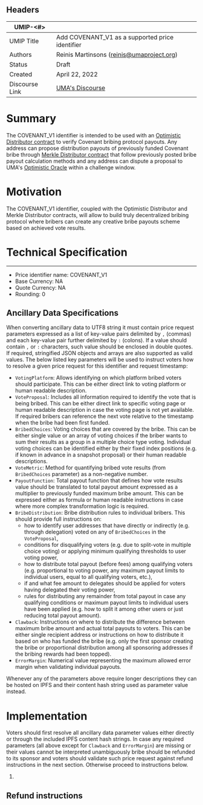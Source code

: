 ##  Headers

| UMIP-<#>       |                                                               |
| ---------------| --------------------------------------------------------------|
| UMIP Title     | Add COVENANT_V1 as a supported price identifier               |
| Authors        | Reinis Martinsons (reinis@umaproject.org)                     |
| Status         | Draft                                                         |
| Created        | April 22, 2022                                                |
| Discourse Link | [UMA's Discourse](TBD)                                        |

# Summary

The COVENANT_V1 identifier is intended to be used with an [Optimistic Distributor contract](https://github.com/UMAprotocol/protocol/blob/master/packages/core/contracts/financial-templates/optimistic-distributor/OptimisticDistributor.sol) to verify Covenant bribing protocol payouts. Any address can propose distribution payouts of previously funded Covenant bribe through [Merkle Distributor contract](https://github.com/UMAprotocol/protocol/blob/master/packages/core/contracts/merkle-distributor/implementation/MerkleDistributor.sol) that follow previously posted bribe payout calculation methods and any address can dispute a proposal to UMA's [Optimistic Oracle](https://umaproject.org/products/optimistic-oracle) within a challenge window.

# Motivation

The COVENANT_V1 identifier, coupled with the Optimistic Distributor and Merkle Distributor contracts, will allow to build truly decentralized bribing protocol where bribers can create any creative bribe payouts scheme based on achieved vote results.

# Technical Specification

-----------------------------------------
- Price identifier name: COVENANT_V1
- Base Currency: NA
- Quote Currency: NA
- Rounding: 0

## Ancillary Data Specifications

When converting ancillary data to UTF8 string it must contain price request parameters expressed as a list of key-value pairs delimited by `,` (commas) and each key-value pair further delimited by `:` (colons). If a value should contain `,` or `:` characters, such value should be enclosed in double quotes. If required, stringified JSON objects and arrays are also supported as valid values. The below listed key parameters will be used to instruct voters how to resolve a given price request for this identifier and request timestamp:

- `VotingPlatform`: Allows identifying on which platform bribed voters should participate. This can be either direct link to voting platform or human readable description.
- `VoteProposal`: Includes all information required to identify the vote that is being bribed. This can be either direct link to specific voting page or human readable description in case the voting page is not yet available. If required bribers can reference the next vote relative to the timestamp when the bribe had been first funded.
- `BribedChoices`: Voting choices that are covered by the bribe. This can be either single value or an array of voting choices if the briber wants to sum their results as a group in a multiple choice type voting. Individual voting choices can be identified either by their fixed index positions (e.g. if known in advance in a snapshot proposal) or their human readable descriptions.
- `VoteMetric`: Method for quantifying bribed vote results (from `BribedChoices` parameter) as a non-negative number.
- `PayoutFunction`: Total payout function that defines how vote results value should be translated to total payout amount expressed as a multiplier to previously funded maximum bribe amount. This can be expressed either as formula or human readable instructions in case where more complex transformation logic is required.
- `BribeDistribution`: Bribe distribution rules to individual bribers. This should provide full instructions on:
  - how to identify user addresses that have directly or indirectly (e.g. through delegation) voted on any of `BribedChoices` in the `VoteProposal`,
  - conditions for disqualifying voters (e.g. due to split-vote in multiple choice voting) or applying minimum qualifying thresholds to user voting power,
  - how to distribute total payout (before fees) among qualifying voters (e.g.  proportional to voting power, any maximum payout limits to individual users, equal to all qualifying voters, etc.),
  - if and what fee amount to delegates should be applied for voters having delegated their voting power,
  - rules for distributing any remainder from total payout in case any qualifying conditions or maximum payout limits to individual users have been applied (e.g. how to split it among other users or just reducing total payout amount).
- `Clawback`: Instructions on where to distribute the difference between maximum bribe amount and actual total payouts to voters. This can be either single recipient address or instructions on how to distribute it based on who has funded the bribe (e.g. only the first sponsor creating the bribe or proportional distribution among all sponsoring addresses if the bribing rewards had been topped).
- `ErrorMargin`: Numerical value representing the maximum allowed error margin when validating individual payouts.

Whenever any of the parameters above require longer descriptions they can be hosted on IPFS and their content hash string used as parameter value instead.

# Implementation

Voters should first resolve all ancillary data parameter values either directly or through the included IPFS content hash strings. In case any required parameters (all above except for `Clawback` and `ErrorMargin`) are missing or their values cannot be interpreted unambiguously bribe should be refunded to its sponsor and voters should validate such price request against refund instructions in the next section. Otherwise proceed to instructions below.

1. 

## Refund instructions
